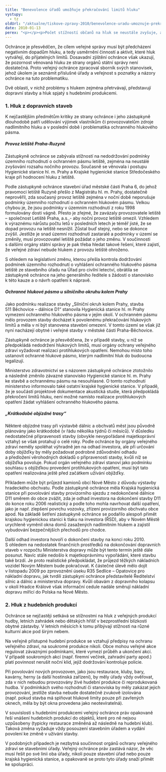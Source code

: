 ```yaml
---
title: "Benevolence úřadů umožňuje překračování limitů hluku"
vystupy:
  - tz
oldUrl: "/aktualne/tiskove-zpravy-2010/benevolence-uradu-umoznuje-prekracovani-limitu-hluku"
date: 2010-01-13
perex: "<p></p><p>Počet stížností občanů na hluk se neustále zvyšuje, a to i přes opakovaně vydávaná stanoviska ochránce a jeho jednání s orgány ochrany veřejného zdraví i stavebními úřady. Občané si stále častěji stěžují nejen na vlastní hluk, ale také na související vlivy (např. otřesy způsobené přetížením nevyhovujících komunikací kamionovou dopravou a rovněž na zvýšenou koncentraci škodlivin).</p>"
---
```


<!-- imported from the old website -->

<p class="Normln">Ochránce je přesvědčen, že cílem veřejné správy musí být předcházení negativním dopadům hluku, a tedy usměrnění činností a aktivit, které hluk vytvářejí, do přijatelných limitů. Dosavadní zjištění ochránce však ukazují, že pozornost věnovaná hluku ze strany orgánů státní správy není dostatečná. Proto veřejný ochránce zpracoval sborník svých stanovisek, jehož úkolem je seznámit příslušné úřady a veřejnost s poznatky a názory ochránce na tuto problematiku.</p><p class="Normln">Dvě oblasti, v nichž problémy s hlukem zejména přetrvávají, představují dopravní stavby a hluk spjatý s hudebními produkcemi.</p><h3 style="TEXT-DECORATION: none" class="Nadpis2">1. Hluk z dopravních staveb</h3><p class="Normln">K nejčastějším předmětům kritiky ze strany ochránce i jeho zástupkyně dlouhodobě patří udělování výjimek vlastníkům či provozovatelům zdroje nadlimitního hluku a v poslední době i problematika ochranného hlukového pásma.</p><h5 style="TEXT-DECORATION: none" class="Nadpis4">Provoz letiště Praha-Ruzyně</h5><p class="Normln">Zástupkyně ochránce se zabývala stížností na nedodržování podmínky územního rozhodnutí o ochranném pásmu letiště, zejména na neustálé zvyšování rozsahu nočního provozu. Současně se věnovala i postupu Hygienické stanice hl. m. Prahy a Krajské hygienické stanice Středočeského kraje při hodnocení hluku z letiště.</p><p class="Normln">Podle zástupkyně ochránce stavební úřad městské části Praha 6, do jehož pravomoci letiště Ruzyně přešlo z Magistrátu hl. m. Prahy, dostatečně neprověřil, zda současný provoz letiště zejména v noční době neporušuje podmínky územního rozhodnutí o ochranném hlukovém pásmu. Velkou chybou je, že jsou podmínky v územním rozhodnutí z roku 1998 formulovány dosti vágně. Přesto je zřejmé, že zavázaly provozovatele letiště – společnost Letiště Praha, a.s.,- aby noční provoz letiště omezil. Vzhledem k výraznému nárůstu počtu letů v posledních letech je téměř jisté, že se dopad provozu na letiště nesnížil. Zůstal buď stejný, nebo se dokonce zvýšil. Jestliže je snad územní rozhodnutí zastaralé a podmínky v území se změnily, musí provozovatel letiště požádat o jeho změnu. V součinnosti s dalšími orgány státní správy je pak třeba hledat takové řešení, které zajistí, že veřejné zdraví nebude hlukem z provozu letiště ohroženo.</p><p class="Normln">S ohledem na legislativní změnu, kterou přešla kontrola dodržování podmínek územního rozhodnutí o vyhlášení ochranného hlukového pásma letiště ze stavebního úřadu na Úřad pro civilní letectví, obrátila se zástupkyně ochránce na jeho generálního ředitele s žádostí o stanovisko k této kauze a o návrh opatření k nápravě.</p><h5 style="TEXT-DECORATION: none" class="Nadpis4">Ochranné hlukové pásmo u silničního okruhu kolem Prahy</h5><p class="Normln">Jako podmínku realizace stavby „Silniční okruh kolem Prahy, stavba 511 Běchovice – dálnice D1“ stanovila Hygienická stanice hl. m Prahy vymezení ochranného hlukového pásma v jejím okolí. V ochranném pásmu mělo provozem stavby docházet k povolenému překračování hlukových limitů a měla v ní být stanovena stavební omezení. V tomto území se však již nyní nacházejí obytné i veřejné stavby v městské části Praha-Běchovice.</p><p class="Normln">Zástupkyně ochránce je přesvědčena, že v případě stavby, u níž se předpokládá nedodržení hlukových limitů, musí orgány ochrany veřejného zdraví vyžadovat realizaci protihlukových opatření. Nemohou místo toho ustanovit ochranné hlukové pásmo, kterým nadlimitní hluk do budoucna legalizují.</p><p class="Normln">Ministerstvo zdravotnictví se s názorem zástupkyně ochránce ztotožnilo a následně změnilo závazné stanovisko Hygienické stanice hl. m. Prahy ke stavbě a ochrannému pásmu na nesouhlasné. O tomto rozhodnutí ministerstvo informovalo také ostatní krajské hygienické stanice. V případě, že je součástí projektové dokumentace akustická studie, která předpokládá překročení limitů hluku, není možné namísto realizace protihlukových opatření žádat vyhlášení ochranného hlukového pásma.</p><h5 style="TEXT-DECORATION: none" class="Nadpis4">„Krátkodobé objízdné trasy“</h5><p class="Normln">Některé objízdné trasy při výstavbě dálnic a obchvatů měst jsou původně plánovány jako krátkodobé (v řádu několika týdnů či měsíců). V důsledku nedostatečné připravenosti stavby (obvykle nevypořádané majetkoprávní vztahy) se však protahují o celé roky. Podle ochránce by orgány veřejného zdraví neměly spoléhat výhradně jen na odhad investora, ale při určování doby objížďky by měly požadovat podrobné zdůvodnění odhadu a předložení věrohodných dokladů o připravenosti stavby, kvůli níž se objížďka povoluje. Pokud orgán veřejného zdraví stanoví jako podmínku souhlasu s objížďkou provedení protihlukových opatření, musí být tato opatření realizována ještě před začátkem užívání objížďky.</p><p class="Normln">Příkladem může být průjezd kamionů obcí Nové Město z důvodu výstavby hradeckého obchvatu. Podle zástupkyně ochránce měla Krajská hygienická stanice při povolování stavby provizorního sjezdu z nedokončené dálnice D11 směrem do obce zvážit, zda je odhad investora na dokončení stavby D11 do konce roku 2006 realistický a podle toho mohla navrhovat další opatření, jako je např. zlepšení povrchu vozovky, zřízení provizorního obchvatu obce apod. Na základě šetření zástupkyně ochránce se podařilo alespoň přimět krajskou hygienickou stanici k tlaku na investora (ŘSD), aby v Novém Městě urychleně vyměnil okna domů zasažených nadlimitním hlukem a zajistil vybudování bezpečnějších přechodů pro chodce.</p><p class="Normln">Další odhad investora hovoří o dokončení stavby na konci roku 2010. S ohledem na nedostatek finančních prostředků na dokončování dopravních staveb v rozpočtu Ministerstva dopravy může být tento termín ještě dále posunut. Navíc stále nedošlo k majetkoprávnímu vypořádání, které stavbu také brzdí. Je proto realistické předpokládat, že průjezd těžkých nákladních vozidel Novým Městem bude pokračovat. K částečné úlevě mělo dojít v listopadu 2009 po zprovoznění úseku R35 Sedlice – Opatovice pro nákladní dopravu, jak tvrdili zástupkyni ochránce představitelé Ředitelství silnic a dálnic a ministerstva dopravy. Kvůli obavám z dopravního kolapsu v okolí Hradce Králové však informační cedule nadále směrují nákladní dopravu mířící do Polska na Nové Město.</p><h3 style="TEXT-DECORATION: none" class="Nadpis2">2. Hluk z hudebních produkcí</h3><p class="Normln">Ochránce se nejčastěji setkává se stížnostmi na hluk z veřejných produkcí hudby, letních zahrádek nebo dětských hřišť v bezprostřední blízkosti obytné zástavby. V letních měsících k tomu přibývají stížnosti na různé kulturní akce pod širým nebem.</p><p class="Normln">Na veřejně přístupné hudební produkce se vztahují předpisy na ochranu veřejného zdraví, na soukromé produkce nikoli. Obce mohou veřejné akce regulovat závaznými podmínkami, které vymezí průběh a ukončení akcí. V případě soukromých akcí (např. firemní večírek, zahradní party apod.) platí povinnost nerušit noční klid, jejíž dodržování kontroluje policie.</p><p class="Normln">Při povolování nových provozoven, jako jsou restaurace, kluby, bary, kavárny, herny (a další hostinská zařízení), by měly úřady vždy ověřovat, zda v nich nebudou provozovány živé hudební produkce či reprodukovaná hudba. V podmínkách svého rozhodnutí či stanoviska by měly zakázat jejich provozování, jestliže stavba nebude dostatečně zvukově izolována (např. pokud stavba má splňovat hlukové limity pouze při zavřených oknech, měla by být okna provedena jako neotevíratelná).</p><p class="Normln">V souvislosti s hudebními produkcemi veřejný ochránce práv opakovaně řeší vnášení hudebních produkcí do objektů, které pro ně nejsou uzpůsobeny (typicky restaurace změněná až následně na hudební klub). Taková změna vyžaduje vždy posouzení stavebním úřadem a vydání povolení ke změně v užívání stavby.</p><p class="Normln-web" style="TEXT-DECORATION: none">V podobných případech je nezbytná součinnost orgánů ochrany veřejného zdraví se stavebními úřady. Veřejný ochránce práv zastává názor, že věc musí řešit po své linii oba úřady, nikoli pouze stavební úřad nebo pouze krajská hygienická stanice, a opakovaně se proto tyto úřady snaží přimět ke spolupráci.</p><p class="Normln"> </p>
